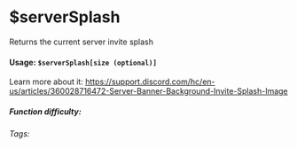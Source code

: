 # $serverSplash
Returns the current server invite splash

#### Usage: `$serverSplash[size (optional)]`

Learn more about it: https://support.discord.com/hc/en-us/articles/360028716472-Server-Banner-Background-Invite-Splash-Image

##### Function difficulty: <Badge type="tip" text="Easy" vertical="middle" /> 
###### Tags: <Badge type="tip" text="server" vertical="middle" /><Badge type="tip" text="Splash" vertical="middle" />